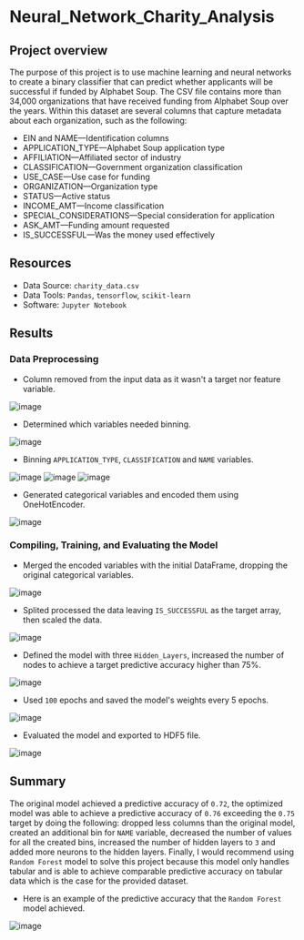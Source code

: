 # Neural_Network_Charity_Analysis

## Project overview

The purpose of this project is to use machine learning and neural networks to create a binary classifier that can predict whether applicants will be successful if funded by Alphabet Soup. The CSV file contains more than 34,000 organizations that have received funding from Alphabet Soup over the years. Within this dataset are several columns that capture metadata about each organization, such as the following:

- EIN and NAME—Identification columns
- APPLICATION_TYPE—Alphabet Soup application type
- AFFILIATION—Affiliated sector of industry
- CLASSIFICATION—Government organization classification
- USE_CASE—Use case for funding
- ORGANIZATION—Organization type
- STATUS—Active status
- INCOME_AMT—Income classification
- SPECIAL_CONSIDERATIONS—Special consideration for application
- ASK_AMT—Funding amount requested
- IS_SUCCESSFUL—Was the money used effectively

## Resources

- Data Source: `charity_data.csv`
- Data Tools: `Pandas`, `tensorflow`, `scikit-learn`
- Software: `Jupyter Notebook`

## Results

### Data Preprocessing

- Column removed from the input data as it wasn't a target nor feature variable.

![image](https://user-images.githubusercontent.com/91766276/157544838-6d0ba2f0-d981-4b66-873c-b75582a6a1ad.png)

- Determined which variables needed binning.

![image](https://user-images.githubusercontent.com/91766276/157545077-8950aedb-7ff2-457d-b766-b08092ecf45d.png)

- Binning `APPLICATION_TYPE`, `CLASSIFICATION` and `NAME` variables.

![image](https://user-images.githubusercontent.com/91766276/157545395-9d9e6fc8-9cb5-491c-a1b7-284b0d9be12c.png)
![image](https://user-images.githubusercontent.com/91766276/157545473-c02162b4-f7a5-436b-9001-46b4e8c41460.png)
![image](https://user-images.githubusercontent.com/91766276/157545528-379327e4-8629-4e0d-a523-ad999cd43ac1.png)

- Generated categorical variables and encoded them using OneHotEncoder.

![image](https://user-images.githubusercontent.com/91766276/157546269-891c30c6-6afa-46cf-ba8e-f2bf6dfff1f2.png)

### Compiling, Training, and Evaluating the Model

- Merged the encoded variables with the initial DataFrame, dropping the original categorical variables.

![image](https://user-images.githubusercontent.com/91766276/157548648-6b933820-c8f8-4c31-8a6d-8869b481770c.png)

- Splited processed the data leaving `IS_SUCCESSFUL` as the target array, then scaled the data.

![image](https://user-images.githubusercontent.com/91766276/157549230-5aba0846-6ee0-46b4-a77a-9ad7ba4e7ca1.png)

- Defined the model with three `Hidden_Layers`, increased the number of nodes to achieve a target predictive accuracy higher than 75%.

![image](https://user-images.githubusercontent.com/91766276/157549685-d4cf252a-c67c-40f4-bd68-94af128a3487.png)

- Used `100` epochs and saved the model's weights every 5 epochs.

![image](https://user-images.githubusercontent.com/91766276/157549925-e38c6acc-9288-4ac1-962e-4cbb77872ac9.png)

- Evaluated the model and exported to HDF5 file.

![image](https://user-images.githubusercontent.com/91766276/157550150-683cb3fb-05c6-48fb-af16-38160b6a9aae.png)

## Summary

The original model achieved a predictive accuracy of `0.72`, the optimized model was able to achieve a predictive accuracy of `0.76` exceeding the `0.75` target by doing the following: dropped less columns than the original model, created an additional bin for `NAME` variable, decreased the number of values for all the created bins, increased the number of hidden layers to `3` and added more neurons to the hidden layers. Finally, I would recommend using `Random Forest` model to solve this project because this model only handles tabular and is able to achieve comparable predictive accuracy on tabular data which is the case for the provided dataset. 

- Here is an example of the predictive accuracy that the `Random Forest` model achieved.

![image](https://user-images.githubusercontent.com/91766276/157553292-4bbf4045-9c77-4deb-91b0-d9a3c633e08e.png)




